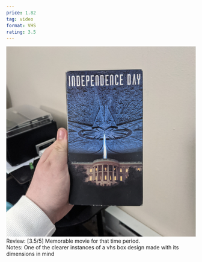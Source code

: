 ```yaml
---
price: 1.82
tag: video
format: VHS
rating: 3.5
---
```

![independenceday](/assets/img/ibuycrap/independenceday.jpg) 
<br>
Review: [3.5/5] Memorable movie for that time period.  
Notes: One of the clearer instances of a vhs box design made with its dimensions in mind 